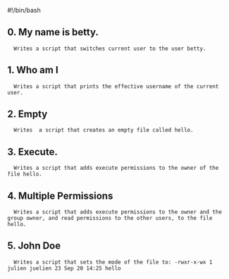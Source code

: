 #!/bin/bash

## 0. My name is betty.
      Writes a script that switches current user to the user betty.

## 1. Who am I
      Writes a script that prints the effective username of the current user.

## 2. Empty
      Writes  a script that creates an empty file called hello.

## 3. Execute.
      Writes a script that adds execute permissions to the owner of the file hello.

## 4. Multiple Permissions
      Writes a script that adds execute permissions to the owner and the group owner, and read permissions to the other users, to the file hello.

## 5. John Doe
      Writes a script that sets the mode of the file to: -rwxr-x-wx 1 julien juelien 23 Sep 20 14:25 hello
